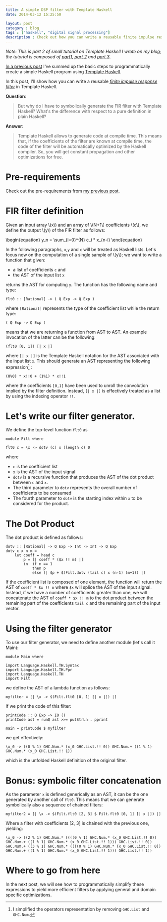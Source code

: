 ```yaml
---
title: A simple DSP filter with Template Haskell
date: 2014-03-12 15:25:50

layout: post
category : blog 
tags : ["haskell", "digital signal processing"] 
description : Check out how you can write a reusable finite impulse response filter in Template Haskell. Since it allows to manipulate the syntax tree at compile time, you will get constant propagation and other optimizations for free on the structure of your FIR filter.
---
```


*Note: This is part 2 of small tutorial on Template Haskell I wrote on my blog; the tutorial is composed of [part1](http://www.vittoriozaccaria.net/blog/2014/02/24/towards-template-programming-with-haskell.html), [part 2](http://www.vittoriozaccaria.net/blog/2014/03/12/implementing-a-simple-dsp-filter-library-with-template-haskell.html) and [part 3](http://www.vittoriozaccaria.net/blog/2014/03/21/symbolically-optimize-dsp-filters-with-template-haskell.html)*.

[In a previous post](http://www.vittoriozaccaria.net/blog/2014/02/24/towards-template-programming-with-haskell.html) I've summed up the basic steps to programmatically create a simple Haskell program using [Template Haskell](http://www.haskell.org/haskellwiki/Template_Haskell). 

In this post, I'll show how you can write a reusable [*finite impulse response filter*](http://en.wikipedia.org/wiki/Finite_impulse_response) in Template Haskell. 

__Question__: 

> But why do I have to symbolically generate the FIR filter with Template Haskell? What's the difference with respect to a pure definition in plain Haskell?

__Answer__:

> Template Haskell allows to generate code at compile time. This means that, if the coefficients of the filter are known at compile time, the code of the filter will be automatically optimized by the Haskell compiler. So, you will get constant propagation and other optimizations for free.

Pre-requirements
================================

Check out the pre-requirements from [my previous post](http://www.vittoriozaccaria.net/blog/2014/02/24/towards-template-programming-with-haskell.html).


FIR filter definition
================================

Given an input array \\(x\\) and an array of \\(N+1\\) coefficients \\(c\\), 
we define the output \\(y\\) of the FIR filter as follows:

\begin{equation}
y\_n = \sum\_{i=0}^{N} c\_i * x\_{n-i}
\end{equation}


In the following paragraphs, `x`,`y` and `c` will be treated as Haskell lists.
Let's focus now on the computation of a single sample of \\(y\\); we want to write a function that given:

* a list of coefficients `c` and 
* the AST of the input list `x`

returns the AST for computing `y`. The function has the following name and type:

    flt0 :: [Rational] -> ( Q Exp -> Q Exp )

where `[Rational]` represents the type of the coefficient list while the return type:

    ( Q Exp -> Q Exp )

means that we are returning a function from AST to AST. An example invocation of the latter can be the following:

    (flt0 [0, 1]) [| x |] 

where `[| x |]` is the Template Haskell notation for the AST associated with the input list `x`. This should generate an AST representing the following expression[^1] :

    (0%0) * x!!0 + (1%1) * x!!1

where the coefficients `[0,1]` have been used to unroll the convolution implied by the filter definition. Instead, `[| x |]` is effectively treated as a list by using the indexing operator `!!`.

Let's write our filter generator.
================================

We define the top-level function `flt0` as

    module Filt where 

    flt0 c = \x -> dotv (c) x (length c) 0

where 

* `c` is the coefficient list
* `x` is the AST of the input signal
* `dotv` is a recursive function that produces the AST of the dot product between `c` and `x`. 
* The third parameter to `dotv` represents the overall number of coefficients to be consumed 
* The fourth parameter to `dotv` is the starting index within `x` to be considered for the product.

The Dot Product
===============

The dot product is defined as follows:

    dotv :: [Rational] -> Q Exp -> Int -> Int -> Q Exp 
    dotv c x n m = 
        let coeff = head c
            p = [| coeff * ($x !! m) |]
            in  if n == 1
                then p
                else [| $p + $(Filt.dotv (tail c) x (n-1) (m+1)) |]

If the coefficient list is composed of one element, the function will return the AST of `coeff * $x !! m` where `$x` will splice the AST of the input signal.
Instead, if we have a number of coefficients greater than one, we will concatenate the AST of `coeff * $x !! m` to the dot product between the remaining part of the coefficients `tail c` and the remaining part of the input vector.

Using the filter generator
==========================

To use our filter generator, we need to define another module (let's call it Main):

    module Main where

    import Language.Haskell.TH.Syntax
    import Language.Haskell.TH.Ppr
    import Language.Haskell.TH
    import Filt

we define the AST of a lambda function as follows:

    myfilter = [| \x -> $(Filt.flt0 [0, 1] [| x |]) |]

If we print the code of this filter:

    printCode :: Q Exp -> IO ()
    printCode ast = runQ ast >>= putStrLn . pprint

    main = printCode $ myfilter

we get effectively:

    \x_0 -> ((0 % 1) GHC.Num.* (x_0 GHC.List.!! 0)) GHC.Num.+ ((1 % 1) GHC.Num.* (x_0 GHC.List.!! 1))

which is the unfolded Haskell definition of the original filter.

Bonus: symbolic filter concatenation
============

As the parameter `x` is defined generically as an AST, it can be the one generated by another call of `flt0`. This means that we can generate symbolically also a sequence of chained filters:

    myfilter2 = [| \x -> $(Filt.flt0 [2, 3] $ Filt.flt0 [0, 1] [| x |]) |]

Where a filter with coefficients [2, 3] is chained with the previous one, yielding:

    \x_0 -> ((2 % 1) GHC.Num.* ((((0 % 1) GHC.Num.* (x_0 GHC.List.!! 0)) GHC.Num.+ ((1 % 1) GHC.Num.* (x_0 GHC.List.!! 1))) GHC.List.!! 0)) GHC.Num.+ ((3 % 1) GHC.Num.* ((((0 % 1) GHC.Num.* (x_0 GHC.List.!! 0)) GHC.Num.+ ((1 % 1) GHC.Num.* (x_0 GHC.List.!! 1))) GHC.List.!! 1))

Where to go from here
==================

In the next post, we will see how to programmatically simplify these expressions to yield more efficient filters by applying general and domain specific optimizations. 


[^1]: I simplified the operators representation by removing `GHC.List` and `GHC.Num`.